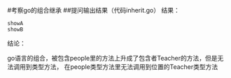 #考察go的组合继承
##提问输出结果（代码inherit.go）
结果：
````
showA
showB
````
结论：

go语言的组合，被包含people里的方法上升成了包含者Teacher的方法，但是无法调用到类型方法， 在people类型方法里无法调用到位置的Teacher类型方法